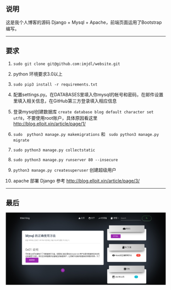 ## 说明

这是我个人博客的源码 Django + Mysql + Apache，前端页面运用了Bootstrap编写。
_ _ _


## 要求
1. `sudo git clone git@github.com:imjdl/website.git`
2.  python 环境要求3.0以上
3. `sudo pip3 install -r requirements.txt`  
4.  配置settings.py。在DATABASES里填入你mysql的帐号和密码，在邮件设置里填入相关信息，在GitHub第三方登录填入相应信息
5.  登录mysql创建数据库 `create database blog default character set utf8`，不要使用root账户，具体原因看这里 http://blog.elloit.xin/article/page/1/

6. `sudo  python3 manage.py makemigrations` 和 ` sudo python3 manage.py migrate`
7. `sudo python3 manage.py collectstatic`
8. `sudo python3 manage.py runserver 80 --insecure`
9. `python3 manage.py createsuperuser` 创建超级用户
10. apache 部署 Django 参考 http://blog.elloit.xin/article/page/3/
_ _ _

## 最后
![](demo/选区_020.png)
